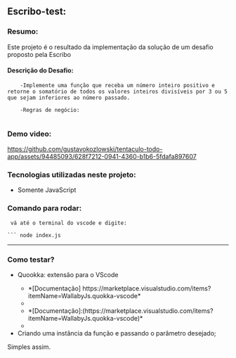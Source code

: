 ## Escribo-test:

### Resumo:

Este projeto é o resultado da implementação da solução de um desafio proposto pela Escribo

#### Descrição do Desafio:

```
    -Implemente uma função que receba um número inteiro positivo e retorne o somatório de todos os valores inteiros divisíveis por 3 ou 5 que sejam inferiores ao número passado.

    -Regras de negócio:


```

### Demo video:

https://github.com/gustavokozlowski/tentaculo-todo-app/assets/94485093/628f7212-0941-4360-b1b6-5fdafa897607

### Tecnologias utilizadas neste projeto:

<ul>
  <li>Somente JavaScript</li>
</ul>

### Comando para rodar:

````
 vá até o terminal do vscode e digite:

``` node index.js

````

[Ou se preferir você pode utilizar a extensão Code Runner]: (https://marketplace.visualstudio.com/items?itemName=formulahendry.code-runner);
    
***

### Como testar?

<ul>
  <li>Quookka: extensão para o VScode</li>
  <ul>
     <li> *[Documentação] https://marketplace.visualstudio.com/items?itemName=WallabyJs.quokka-vscode* <li>
     <li> *[Documentação]:(https://marketplace.visualstudio.com/items?itemName=WallabyJs.quokka-vscode)*<li>
  </ul>
  <li>Criando uma instância da função e passando o parâmetro desejado;</li>
</ul>

Simples assim.
